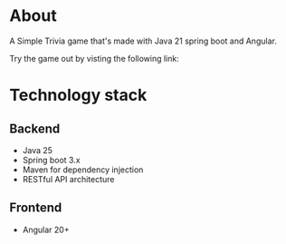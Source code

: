 # About
A Simple Trivia game that's made with Java 21 spring boot and Angular.

Try the game out by visting the following link: 

# Technology stack
## Backend
* Java 25
* Spring boot 3.x
* Maven for dependency injection
* RESTful API architecture

## Frontend
* Angular 20+
